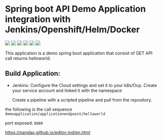 # Spring boot API Demo Application integration with Jenkins/Openshift/Helm/Docker
![](https://www.grape.solutions/static/fdaa06e0ed083acefd8fdf3ffaa0eba5/22bfc/logo_springboot.webp) ![](https://alternative.me/media/256/openshift-icon-ggcdtcwm5g3svcon-c.png) ![](https://www.grape.solutions/static/2e9698cec0951428338ae2e09d5ae31e/22bfc/logo_docker.webp) ![](https://www.grape.solutions/static/eccd657cf639107f983fc8e1fd65df46/22bfc/logo_jenkins.webp) ![](https://images.crunchbase.com/image/upload/c_pad,h_170,w_170,f_auto,b_white,q_auto:eco,dpr_1/nexfmbpjgbgdyzn4cmyv) ![](https://res.cloudinary.com/canonical/image/fetch/f_auto,q_auto,fl_sanitize,w_60,h_60/https://dashboard.snapcraft.io/site_media/appmedia/2017/06/helm.png)

This application is a demo spring boot application that consist of GET API call returns helloworld.

## Build Application:
- Jenkins:
  Configure the Cloud settings and set it to your k8s/Ocp.
  Create your service account and linked it with the namespace
  
  
  Create a pipeline with a scripted pipeline and pull from the repository.
  

the following is the call sequence 
`demoapplication/applicationendpoint/helloworld`

port exposed: `8080`

https://pandao.github.io/editor.md/en.html
